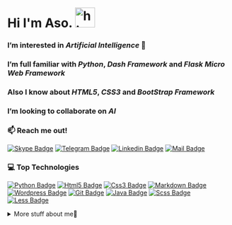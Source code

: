 
  # Hi I'm Aso. <img src="https://user-images.githubusercontent.com/1303154/88677602-1635ba80-d120-11ea-84d8-d263ba5fc3c0.gif" width="45px" alt="hi">
  ### I’m interested in *Artificial Intelligence* 👀
  ### I’m full familiar with *Python*, *Dash Framework* and *Flask Micro Web Framework*
  ### Also I know about *HTML5*, *CSS3* and *BootStrap Framework*
  ### I’m looking to collaborate on *AI* 
  ### :mailbox: Reach me out!

[![Skype Badge](https://img.shields.io/badge/-HosseinAhmadzadeh-1ca0f1?style=flat&labelColor=1ca0f1&logo=skype&logoColor=white&link=https://skype.com/AsoAhmadzade)](https://join.skype.com/invite/zsbV2UUv9s7C) [![Telegram Badge](https://img.shields.io/badge/-AsoAhmadzadeh-289CCE?style=flat&labelColor=289CCE&logo=telegram&logoColor=white&link=https://t.me/AsoAhmadzadeh)](https://t.me/AsoAhmadzadeh) [![Linkedin Badge](https://img.shields.io/badge/-hossein-ahmadzadeh-0e76a8?style=flat&labelColor=0e76a8&logo=linkedin&logoColor=white)](https://www.linkedin.com/in/hossein-ahmadzadeh-55867b1b8) [![Mail Badge](https://img.shields.io/badge/-hossein.ahmadzadeh.edu@gamil.com-c0392b?style=flat&labelColor=c0392b&logo=gmail&logoColor=white)](mailto:hossein.ahmadzadeh.edu@gmail.com)

### 💻 Top Technologies
[![Python Badge](https://img.shields.io/badge/-python-FFD43B?style=for-the-badge&labelColor=black&logo=python&logoColor=FFD43B)](#) [![Html5 Badge](https://img.shields.io/badge/-Html5-DD4B25?style=for-the-badge&labelColor=black&logo=html5&logoColor=DD4B25)](#) [![Css3 Badge](https://img.shields.io/badge/-CSS3-254BDD?style=for-the-badge&labelColor=black&logo=css3&logoColor=254BDD)](#) [![Markdown Badge](https://img.shields.io/badge/-markdown-761D9C?style=for-the-badge&labelColor=black&logo=markdown&logoColor=761D9C)](#) [![Wordpress Badge](https://img.shields.io/badge/-wordpress-207196?style=for-the-badge&labelColor=black&logo=wordpress&logoColor=207196)](#) [![Git Badge](https://img.shields.io/badge/-git-E94E31?style=for-the-badge&labelColor=black&logo=git&logoColor=E94E31)](#) [![Java Badge](https://img.shields.io/badge/-java-green?style=for-the-badge&labelColor=black&logo=java&logoColor=green)](#) [![Scss Badge](https://img.shields.io/badge/-Sass-CE6C9F?style=for-the-badge&labelColor=black&logo=sass&logoColor=CE6C9F)](#) [![Less Badge](https://img.shields.io/badge/-Less-204470?style=for-the-badge&labelColor=black&logo=less&logoColor=204470)](#)

<details>

<summary>
More stuff about me🙂
</summary>

### Coding Stats

<!--START_SECTION:waka-->
```text
No Activity tracked this Week
```
<!--END_SECTION:waka-->

### Github Stats

[![Aso's GitHub stats](https://github-readme-stats.vercel.app/api?username=Aso-Ahmadzade&show_icons=true&theme=tokyonight&count_private=true&include_all_commits=true)](https://github.com/anuraghazra/github-readme-stats) [![Top Langs](https://github-readme-stats.vercel.app/api/top-langs/?username=Aso-Ahmadzade&theme=tokyonight)](https://github.com/anuraghazra/github-readme-stats)

</details>
